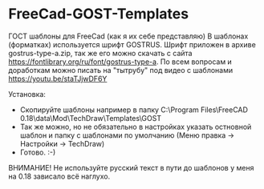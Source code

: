 # FreeCad-GOST-Templates
ГОСТ шаблоны для FreeCad (как я их себе представляю)
В шаблонах (форматках) используется шрифт GOSTRUS.
Шрифт приложен в архиве gostrus-type-a.zip, так же его можно скачать с сайта https://fontlibrary.org/ru/font/gostrus-type-a.
По всем вопросам и доработкам можно писать на "тытрубу" под видео с шаблонами https://youtu.be/staTJjwDF6Y

Установка:
- Скопируйте шаблоны например в папку C:\Program Files\FreeCAD 0.18\data\Mod\TechDraw\Templates\GOST
- Так же можно, но не обязательно в настройках указать остновной шаблон и папку с шаблонами по умолчанию (Меню правка -> Настройки -> TechDraw)
- Готово. :-)

ВНИМАНИЕ! Не используйте русский текст в пути до шаблонов у меня на 0.18 зависало всё наглухо.
